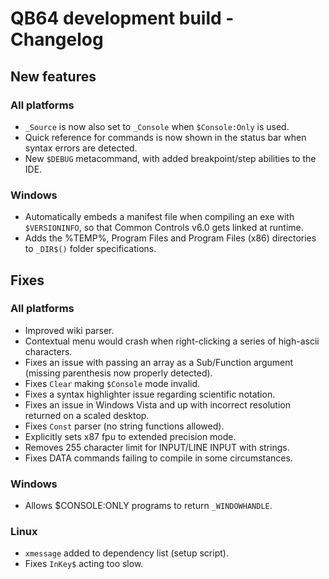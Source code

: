# QB64 development build - Changelog

## New features
### All platforms
- `_Source` is now also set to `_Console` when `$Console:Only` is used.
- Quick reference for commands is now shown in the status bar when syntax errors are detected.
- New `$DEBUG` metacommand, with added breakpoint/step abilities to the IDE.

### Windows
- Automatically embeds a manifest file when compiling an exe with `$VERSIONINFO`, so that Common Controls v6.0 gets linked at runtime.
- Adds the %TEMP%, Program Files and Program Files (x86) directories to `_DIR$()` folder specifications.

<!--- 
### macOS

### Linux
--->

## Fixes
### All platforms
- Improved wiki parser.
- Contextual menu would crash when right-clicking a series of high-ascii characters.
- Fixes an issue with passing an array as a Sub/Function argument (missing parenthesis now properly detected).
- Fixes `Clear` making `$Console` mode invalid.
- Fixes a syntax highlighter issue regarding scientific notation.
- Fixes an issue in Windows Vista and up with incorrect resolution returned on a scaled desktop.
- Fixes `Const` parser (no string functions allowed).
- Explicitly sets x87 fpu to extended precision mode.
- Removes 255 character limit for INPUT/LINE INPUT with strings.
- Fixes DATA commands failing to compile in some circumstances.

### Windows
- Allows $CONSOLE:ONLY programs to return `_WINDOWHANDLE`.

<!---
### macOS
--->

### Linux
- `xmessage` added to dependency list (setup script).
- Fixes `InKey$` acting too slow.
<!---
- Patches condition that would leave zombie processes behind when using `Shell _DontWait`.
--->